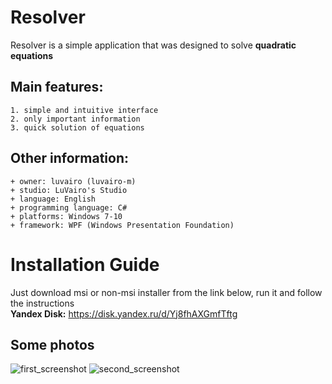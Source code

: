 # Resolver
Resolver is a simple application that was designed to solve **quadratic equations**

## Main features:
    1. simple and intuitive interface
    2. only important information
    3. quick solution of equations
    
## Other information:
    + owner: luvairo (luvairo-m)
    + studio: LuVairo's Studio
    + language: English
    + programming language: C#  
    + platforms: Windows 7-10
    + framework: WPF (Windows Presentation Foundation)
    
# Installation Guide
Just download msi or non-msi installer from the link below, run it and follow the instructions
<br/>
**Yandex Disk:** https://disk.yandex.ru/d/Yj8fhAXGmfTftg

## Some photos
![first_screenshot](https://user-images.githubusercontent.com/53510413/148777811-2a072a3f-4cca-4c76-a6f7-85d02cdc313a.png)
![second_screenshot](https://user-images.githubusercontent.com/53510413/148678062-185c3f43-5f12-4d26-bfce-45345bce9113.png)

